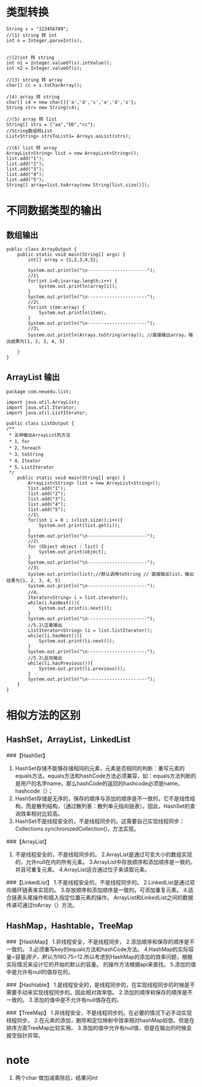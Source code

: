 
# 类型转换
```
String s = "123456789";
//(1) string 转 int		
int n = Integer.parseInt(s);


//(2)int 转 string
int n1 = Integer.valueOf(s).intValue();
int n2 = Integer.valueOf(s);

//(3) string 转 array
char[] cc = s.toCharArray();

/(4) array 转 string
char[] c4 = new char[]{'a','d','s','a','d','s'};
String str= new String(c4);

//(5) array 转 list
String[] strs = {"aa","bb","cc"};
//String数组转List
List<String> strsToList1= Arrays.asList(strs);

//(6) list 转 array
ArrayList<String> list = new ArrayList<String>();
list.add("1");
list.add("2");
list.add("3");
list.add("4");
list.add("5");
String[] array=list.toArray(new String[list.size()]);
```

# 不同数据类型的输出

## 数组输出

```
public class ArrayOutput {
	public static void main(String[] args) {
		int[] array = {1,2,3,4,5};

		System.out.println("\n----------------------");
		//1\
		for(int i=0;i<array.length;i++) {
			System.out.println(array[i]);
		}
		System.out.println("\n----------------------");
		//2\
		for(int item:array) {
			System.out.println(item);
		}
		System.out.println("\n----------------------");
		//3\
		System.out.println(Arrays.toString(array)); //直接输出array，输出结果为[1, 2, 3, 4, 5]

	}
}	
```

## ArrayList 输出

```
package com.neuedu.list;
 
import java.util.ArrayList;
import java.util.Iterator;
import java.util.ListIterator;
 
public class ListOutput {
/**
 * 五种输出ArrayList的方法
 * 1、for
 * 2、foreach
 * 3、toString
 * 4、Iteator
 * 5、ListIterator
 */
	public static void main(String[] args) {
		ArrayList<String> list = new ArrayList<String>();
		list.add("1");
		list.add("2");
		list.add("3");
		list.add("4");
		list.add("5");
		//1\
		for(int i = 0 ; i<list.size();i++){
			System.out.print(list.get(i));
		}
		System.out.println("\n----------------------");
		//2\
		for (Object object : list) {
			System.out.print(object);
		}
		System.out.println("\n----------------------");
		//3\
		System.out.println(list);//默认调用toString // 直接输出list，输出结果为[1, 2, 3, 4, 5]
		System.out.println("\n----------------------");
		//4、
		Iterator<String> i = list.iterator();
		while(i.hasNext()){
			System.out.print(i.next());
		}
		System.out.println("\n----------------------");
		//5.1\正着输出
		ListIterator<String> li = list.listIterator();
		while(li.hasNext()){
			System.out.print(li.next());
		}
		System.out.println("\n----------------------");
		//5.2\反向输出
		while(li.hasPrevious()){
			System.out.print(li.previous());
		}
		System.out.println("\n----------------------");
	}
}
```  


# 相似方法的区别
## HashSet，ArrayList，LinkedList
###【HashSet】
1. HashSet存储不能够存储相同的元素，元素是否相同的判断：重写元素的equals方法。equals方法和hashCode方法必须兼容，如：equals方法判断的是用户的名字name，那么hashCode的返回的hashcode必须是name。hashcode（）；
2. HashSet存储是无序的，保存的顺序与添加的顺序是不一致的，它不是线性结构，而是散列结构，（通过散列表：散列单元指向链表）。因此，HashSet的查询效率相对比较高。
3. HashSet不是线程安全的，不是线程同步的。这需要自己实现线程同步：Collections.synchronizedCollection()，方法实现。

###【ArrayList】
1. 不是线程安全的，不是线程同步的。
2.ArrayList是通过可变大小的数组实现的，允许null在内的所有元素。
3.ArrayList中存放顺序和添加顺序是一致的。并且可重复元素。
4.ArrayList适合通过位子来读取元素。

###【LinkedList】
1.不是线程安全的，不是线程同步的。
2.LinkedList是通过双向循环链表来实现的。
3.存放顺序和添加顺序是一致的。可添加重复元素。
4.适合链表头尾操作和插入指定位置元素的操作。
ArrayList和LinkedList之间的数据传递可通过toArray（）方法。

## HashMap，Hashtable，TreeMap
###【HashMap】
1.非线程安全，不是线程同步。
2.添加顺序和保存的顺序是不一致的。
3.必须重写key的equals方法和hashCode方法。
4.HashMap的实际容量=容量*因子，默认为16*0.75=12.所以考虑到HashMap的添加的效率问题，根据实际情况来设计它的开始的默认的容量。
的操作方法根据api来查找。
5.添加的值中是允许有null的值存在的。

###【Hashtable】
1.是线程安全的，是线程同步的，在实现线程同步的时候是不需要手动来实现线程同步的。因此相对效率低。
2.添加的顺序和保存的顺序是不一致的。
3.添加的值中是不允许有null值存在的。
 
###【TreeMap】
1.非线程安全，不是线程同步的。在必要的情况下必手动实现线程同步。
2.在元素的添加，删除和定位映射中效率相对hashMap较低。但是在排序方面TreeMap比较实用。
3.添加的值中允许有null值，但是在输出的时候会报空指针异常。

# note
1. 两个char 做加减乘除后，结果问int
